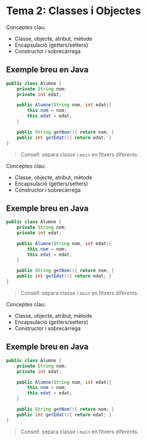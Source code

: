 # Tema 2: Classes i Objectes

Conceptes clau:
- Classe, objecte, atribut, mètode
- Encapsulació (getters/setters)
- Constructor i sobrecàrrega

## Exemple breu en Java
```java
public class Alumne {
    private String nom;
    private int edat;

    public Alumne(String nom, int edat){
        this.nom = nom;
        this.edat = edat;
    }

    public String getNom(){ return nom; }
    public int getEdat(){ return edat; }
}
```

> Consell: separa classe i `main` en fitxers diferents.

Conceptes clau:
- Classe, objecte, atribut, mètode
- Encapsulació (getters/setters)
- Constructor i sobrecàrrega

## Exemple breu en Java
```java
public class Alumne {
    private String nom;
    private int edat;

    public Alumne(String nom, int edat){
        this.nom = nom;
        this.edat = edat;
    }

    public String getNom(){ return nom; }
    public int getEdat(){ return edat; }
}
```

> Consell: separa classe i `main` en fitxers diferents.


Conceptes clau:
- Classe, objecte, atribut, mètode
- Encapsulació (getters/setters)
- Constructor i sobrecàrrega

## Exemple breu en Java
```java
public class Alumne {
    private String nom;
    private int edat;

    public Alumne(String nom, int edat){
        this.nom = nom;
        this.edat = edat;
    }

    public String getNom(){ return nom; }
    public int getEdat(){ return edat; }
}
```

> Consell: separa classe i `main` en fitxers diferents.